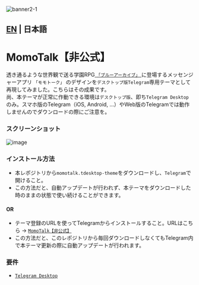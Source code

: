 ![banner2-1](https://user-images.githubusercontent.com/118981482/237046118-ac4ad0bc-3c06-47e6-b946-dab99c827a3c.png)
## [EN](https://github.com/makipom/MomoTalk-Telegram/blob/main/README.md) | 日本語
# MomoTalk【非公式】
透き通るような世界観で送る学園RPG[ `「ブルーアーカイブ」` ](https://ja.wikipedia.org/wiki/ブルーアーカイブ)に登場するメッセンジャーアプリ `「モモトーク」` のデザインを`デスクトップ版Telegram`専用テーマとして再現してみました。こちらはその成果です。     
尚、本テーマが正常に作動できる環境は`デスクトップ版`、即ち`Telegram Desktop`のみ。スマホ版のTelegram（iOS, Android, …）やWeb版のTelegramでは動作しませんのでダウンロードの際にご注意を。    

### スクリーンショット
![image](https://user-images.githubusercontent.com/118981482/236991702-41fd9b5e-2a31-4913-a1c1-621fafbd6e26.png) 

### インストール方法    
* 本レポジトリから`momotalk.tdesktop-theme`をダウンロードし、`Telegram`で開けること。
* この方法だと、自動アップデートが行われず、本テーマをダウンロードした時のままの状態で使い続けることができます。
#### OR     
* テーマ登録のURLを使ってTelegramからインストールすること。URLはこちら → [`MomoTalk【非公式】`](https://t.me/addtheme/momotalk)
* この方法だと、このレポジトリから毎回ダウンロードしなくてもTelegram内で本テーマ更新の際に自動アップデートが行われます。

### 要件
* [`Telegram Desktop`](https://hithub.com/telegramdesktop/tdesktop)

